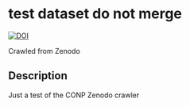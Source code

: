 # test dataset do not merge

[![DOI](https://www.zenodo.org/badge/DOI/10.5281/zenodo.3478384.svg)](https://doi.org/10.5281/zenodo.3478384)

Crawled from Zenodo

## Description

Just a test of the CONP Zenodo crawler
